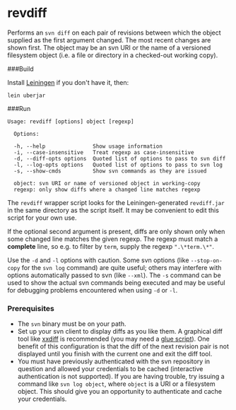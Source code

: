 revdiff
=======

Performs an `svn diff` on each pair of revisions between which the object supplied as the first argument changed. The most recent changes are shown first. The object may be an svn URI or the name of a versioned filesystem object (i.e. a file or directory in a checked-out working copy).

###Build

Install [Leiningen](http://leiningen.org/) if you don't have it, then:

`lein uberjar`

###Run

````
Usage: revdiff [options] object [regexp]

  Options:

  -h, --help               Show usage information
  -i, --case-insensitive   Treat regexp as case-insensitive
  -d, --diff-opts options  Quoted list of options to pass to svn diff
  -l, --log-opts options   Quoted list of options to pass to svn log
  -s, --show-cmds          Show svn commands as they are issued

  object: svn URI or name of versioned object in working-copy
  regexp: only show diffs where a changed line matches regexp
````

The `revdiff` wrapper script looks for the Leiningen-generated `revdiff.jar` in the same directory as the script itself. It may be convenient to edit this script for your own use.

If the optional second argument is present, diffs are only shown only when some changed line matches the given regexp. The regexp must match a **complete** line, so e.g. to filter by `term`, supply the regexp `".\*term.\*"`.

Use the `-d` and `-l` options with caution. Some svn options (like `--stop-on-copy` for the `svn log` command) are quite useful; others may interfere with options automatically passed to svn (like `--xml`). The `-s` command can be used to show the actual svn commands being executed and may be useful for debugging problems encountered when using `-d` or `-l`.

### Prerequisites

- The `svn` binary must be on your path.
- Set up your svn client to display diffs as you like them. A graphical diff tool like [xxdiff](http://furius.ca/xxdiff) is recommended (you may need a [glue script](http://svnbook.red-bean.com/en/1.6/svn.advanced.externaldifftools.html#svn.advanced.externaldifftools.diff)). One benefit of this configuration is that the diff of the next revision pair is not displayed until you finish with the current one and exit the diff tool.
- You must have previously authenticated with the svn repository in question and allowed your credentials to be cached (interactive authentication is not supported). If you are having trouble, try issuing a command like `svn log object`, where `object` is a URI or a filesystem object. This should give you an opportunity to authenticate and cache your credentials.
